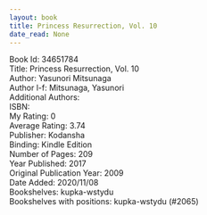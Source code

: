 ```yaml
---
layout: book
title: Princess Resurrection, Vol. 10
date_read: None
---
```


Book Id: 34651784<br />
Title: Princess Resurrection, Vol. 10<br />
Author: Yasunori Mitsunaga<br />
Author l-f: Mitsunaga, Yasunori<br />
Additional Authors: <br />
ISBN: <br />
My Rating: 0<br />
Average Rating: 3.74<br />
Publisher: Kodansha<br />
Binding: Kindle Edition<br />
Number of Pages: 209<br />
Year Published: 2017<br />
Original Publication Year: 2009<br />
Date Added: 2020/11/08<br />
Bookshelves: kupka-wstydu<br />
Bookshelves with positions: kupka-wstydu (#2065)<br />

